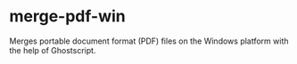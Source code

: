 # merge-pdf-win
Merges portable document format (PDF) files on the Windows platform with the help of Ghostscript.
